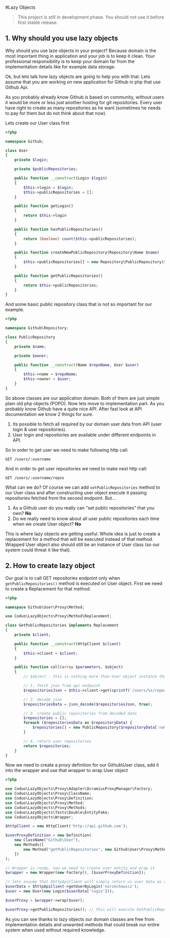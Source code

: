 #Lazy Objects

> This project is still in development phase. You should not use it before first stable release.

## 1. Why should you use lazy objects

Why should you use laze objects in your project?
Because domain is the most important thing in application and your job is to keep it clean.
Your professional responsibility is to keep your domain far from the implementation details like
for example data storage.

Ok, but lets talk how lazy objects are going to help you with that.
Lets assume that you are working on new application for Github in php that use Github Api.

As you probably already know Github is based on community, without users it would be more or less just another hosting for git repositories. Every user have right to create as many repositories as he want (sometimes he needs to pay for them but
do not think about that now).

Lets create our User class first

```php
<?php

namespace Github;

class User
{
    private $login;

    private $publicRepositories;

    public function __construct(Login $login)
    {
        $this->login = $login;
        $this->publicRepositories = [];
    }

    public function getLogin()
    {
        return $this->login
    }

    public function hasPublicRepositories()
    {
        return (boolean) count($this->publicRepositories);
    }

    public function createNewPublicRepository(Repository\Name $name)
    {
        $this->publicRepositories[] = new Repository\PublicRepository($name, $this);
    }

    public function getPublicRepositories()
    {
        return $this->publicRepositories;
    }
}

```

And some basic public repository class that is not so important for our example.

```php
<?php

namespace Github\Repository;

class PublicRepository
{
    private $name;

    private $owner;

    public function __construct(Name $repoName, User $user)
    {
        $this->name = $repoName;
        $this->owner = $user;
    }
}

```

So above classes are our application domain. Both of them are just simple plain old php objects (POPO).
Now lets move to implementation part.
As you probably know Github have a quite nice API. After fast look at API documentation we know 2 things for sure.

1. Its possible to fetch all required by our domain user data from API (user login & user repositories).
2. User login and repositories are available under different endpoints in API.

So in order to get user we need to make following http call:
```
GET /users/:username
```

And in order to get user repositories we need to make next http call:
```
GET /users/:username/repos
```

What can we do? Of course we can add ```setPublicRepositories``` method to our User class and after constructing
user object execute it passing repositories fetched from the second endpoint. But...

1. As a Github user do you really can "set public repositories" that you own? **No**
2. Do we really need to know about all user public repositories each time when we create User object? **No**

This is where lazy objects are getting useful.
Whole idea is just to create a replacement for a method that will be executed instead of that method.
Wrapped User object also should still be an instance of User class (so our system could threat it like that).

## 2. How to create lazy  object

Our goal is to call GET repositories endpoint only when ``getPublicRepositories()`` method is executed on User object.
First we need to create a Replacement for that method.

```php
<?php

namespace Github\User\Proxy\Method;

use Coduo\LazyObjects\Proxy\Method\Replacement;

class GetPublicRepositories implements Replacement
{
    private $client;

    public function __construct(HttpClient $client)
    {
        $this->client = $client;
    }

    public function call(array $parameters, $object)
    {
        // $object - this is nothing more than User object instance that is "lazy"

        // 1. fetch json from api endpoint
        $repositoriesJson = $this->client->get(sprintf('/users/%s/repos', (string) $object->getLogin()));

        // 2. decode json
        $repositoriesData = json_decode($repositoriesJson, true);

        // 3. create public repositories from decoded data
        $repositories = [];
        foreach ($repositoriesData as $repositoryData) {
            $repositories[] = new PublicRepository($repositoryData['name'], $object);
        }

        // 4. return user repositories
        return $repositories;
    }
}
```

Now we need to create a proxy definition for our Github\User class, add it into the wrapper and use that wrapper to wrap User object

```php
<?php

use Coduo\LazyObjects\Proxy\Adapter\OcramiusProxyManager\Factory;
use Coduo\LazyObjects\Proxy\ClassName;
use Coduo\LazyObjects\Proxy\Definition;
use Coduo\LazyObjects\Proxy\Method;
use Coduo\LazyObjects\Proxy\Methods;
use Coduo\LazyObjects\Tests\Double\EntityFake;
use Coduo\LazyObjects\Wrapper;

$httpClient = new HttpClient('http://api.github.com');

$userProxyDefinition = new Definition(
    new ClassName("Github\User"),
    new Methods([
        new Method("getPublicRepositories", new Github\User\Proxy\Method\GetPublicRepositories($httpClient))
    ])
);

// Wrapper is ready, now we need to create user entity and wrap it
$wrapper = new Wrapper(new Factory(), [$userProxyDefinition]);

// lets assume that $httpApiClient will simply return us user data as an array.
$userData = $httpApiClient->getUserByLogin('norzechowicz');
$user = new User(new Login($userData['login']));

$userProxy = $wrapper->wrap($user);

$userProxy->getPublicRepositories(); // this will execute GetPublicRepositories::call method
```

As you can see thanks to lazy objects our domain classes are free from implementation details and unwanted methods
that could break our entire system when used without required knowledge.

